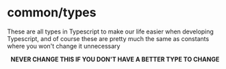 # common/types

These are all types in Typescript to make our life easier when developing Typescript, and of course these are pretty much the same as constants where you won't change it unnecessary

<p style="font-weight:bold;text-align:center">NEVER CHANGE THIS IF YOU DON'T HAVE A BETTER TYPE TO CHANGE</p>
